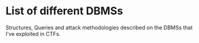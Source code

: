 # List of different DBMSs
Structures, Queries and attack methodologies described on the DBMSs that I've exploited in CTFs.      